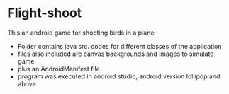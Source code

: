 # Flight-shoot
This an android game for shooting birds in a plane
 - Folder contains java src. codes for different classes of the application
 - files also included are canvas backgrounds and images to simulate game
 - plus an AndroidManifest file
 - program was executed in android studio, android version lollipop and above
